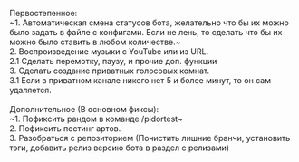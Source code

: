 Первостепенное:<br>
~1. Автоматическая смена статусов бота, желательно что бы их можно было задать в файле с конфигами. Если не лень, то сделать что бы их можно было ставить в любом количестве.~<br>
2. Воспроизведение музыки с YouTube или из URL.<br>
2.1 Сделать перемотку, паузу, и прочие доп. функции<br>
3. Сделать создание приватных голосовых комнат.<br>
3.1 Если в приватном канале никого нет 5 и более минут, то он сам удаляется.
<br><br>
Дополнительное (В основном фиксы):<br>
~1. Пофиксить рандом в команде /pidortest~<br>
2. Пофиксить постинг артов.<br>
3. Разобраться с репозиторием (Почистить лишние бранчи, установить тэги, добавить релиз версию бота в раздел с релизами)